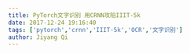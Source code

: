 ```yaml
---
title: PyTorch文字识别 用CRNN攻陷IIIT-5k
date: 2017-12-24 19:16:40
tags: ['pytorch','crnn','IIIT-5k','OCR','文字识别']
author: Jiyang Qi
---
```

